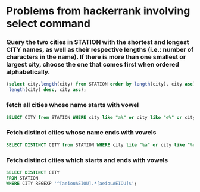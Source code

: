 # Problems from hackerrank involving select command

### Query the two cities in STATION with the shortest and longest CITY names, as well as their respective lengths (i.e.: number of characters in the name). If there is more than one smallest or largest city, choose the one that comes first when ordered alphabetically.
```sql
(select city,length(city) from STATION order by length(city), city asc) union (select city,length(city) from STATION order by
 length(city) desc, city asc);
```

### fetch all cities whose name starts with vowel

```sql
SELECT CITY from STATION WHERE city like "a%" or city like "e%" or city like "i%" or city like "o%" or city like "u%";
```
### Fetch distinct cities whose name ends with vowels
```sql
SELECT DISTINCT CITY from STATION WHERE city like "%a" or city like "%e" or city like "%i" or city like "%o" or city like "%u";
```
### Fetch distinct cities which starts and ends with vowels
```sql
SELECT DISTINCT CITY 
FROM STATION 
WHERE CITY REGEXP '^[aeiouAEIOU].*[aeiouAEIOU]$';
```
